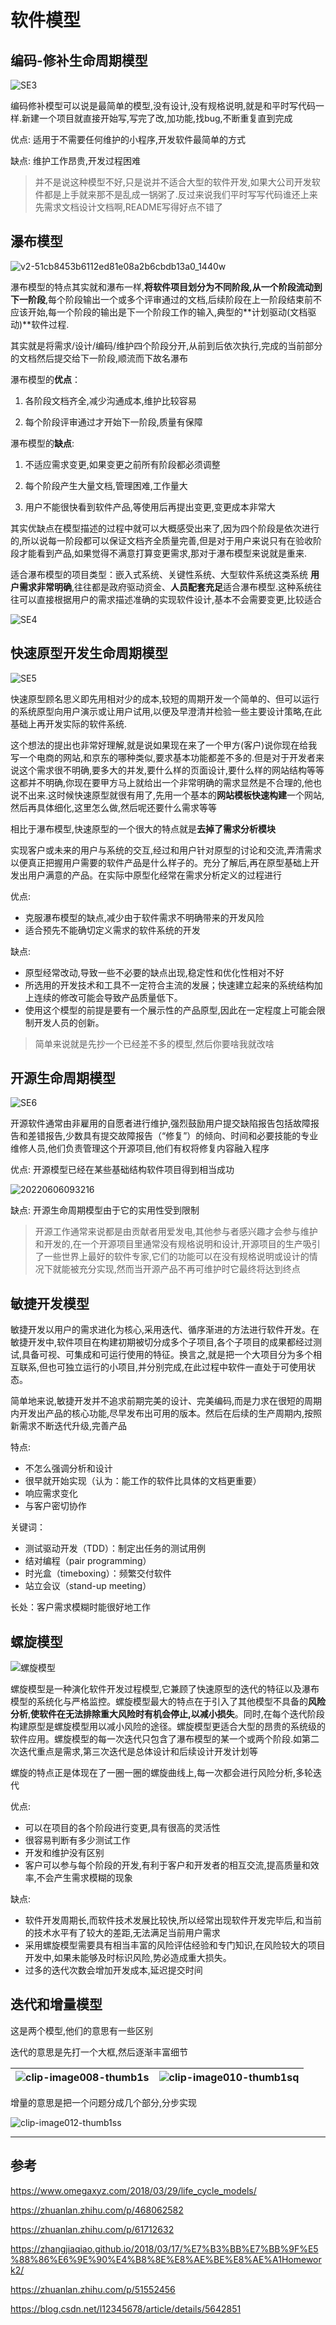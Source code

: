 # 软件模型




## 编码-修补生命周期模型

![SE3](https://raw.githubusercontent.com/learner-lu/picbed/master/SE3.png)

编码修补模型可以说是最简单的模型,没有设计,没有规格说明,就是和平时写代码一样.新建一个项目就直接开始写,写完了改,加功能,找bug,不断重复直到完成

优点: 适用于不需要任何维护的小程序,开发软件最简单的方式

缺点: 维护工作昂贵,开发过程困难

> 并不是说这种模型不好,只是说并不适合大型的软件开发,如果大公司开发软件都是上手就来那不是乱成一锅粥了.反过来说我们平时写写代码谁还上来先需求文档设计文档啊,README写得好点不错了

## 瀑布模型

![v2-51cb8453b6112ed81e08a2b6cbdb13a0_1440w](https://raw.githubusercontent.com/learner-lu/picbed/master/v2-51cb8453b6112ed81e08a2b6cbdb13a0_1440w.jpg)

瀑布模型的特点其实就和瀑布一样,**将软件项目划分为不同阶段,从一个阶段流动到下一阶段**,每个阶段输出一个或多个评审通过的文档,后续阶段在上一阶段结束前不应该开始,每一个阶段的输出是下一个阶段工作的输入,典型的**计划驱动(文档驱动)**软件过程.

其实就是将需求/设计/编码/维护四个阶段分开,从前到后依次执行,完成的当前部分的文档然后提交给下一阶段,顺流而下故名瀑布

瀑布模型的**优点**：

1. 各阶段文档齐全,减少沟通成本,维护比较容易

2. 每个阶段评审通过才开始下一阶段,质量有保障

瀑布模型的**缺点**:

1. 不适应需求变更,如果变更之前所有阶段都必须调整

2. 每个阶段产生大量文档,管理困难,工作量大

3. 用户不能很快看到软件产品,等使用后再提出变更,变更成本非常大

其实优缺点在模型描述的过程中就可以大概感受出来了,因为四个阶段是依次进行的,所以说每一阶段都可以保证文档齐全质量完善,但是对于用户来说只有在验收阶段才能看到产品,如果觉得不满意打算变更需求,那对于瀑布模型来说就是重来.

适合瀑布模型的项目类型：嵌入式系统、关键性系统、大型软件系统这类系统 **用户需求非常明确**,往往都是政府驱动资金、**人员配套充足**适合瀑布模型.这种系统往往可以直接根据用户的需求描述准确的实现软件设计,基本不会需要变更,比较适合

![SE4](https://raw.githubusercontent.com/learner-lu/picbed/master/SE4.png)

## 快速原型开发生命周期模型

![SE5](https://raw.githubusercontent.com/learner-lu/picbed/master/SE5.png)

快速原型顾名思义即先用相对少的成本,较短的周期开发一个简单的、但可以运行的系统原型向用户演示或让用户试用,以便及早澄清并检验一些主要设计策略,在此基础上再开发实际的软件系统.

这个想法的提出也非常好理解,就是说如果现在来了一个甲方(客户)说你现在给我写一个电商的网站,和京东的哪种类似,要求基本功能都差不多的.但是对于开发者来说这个需求很不明确,要多大的并发,要什么样的页面设计,要什么样的网站结构等等这都并不明确,你现在要甲方马上就给出一个非常明确的需求显然是不合理的,他也说不出来.这时候快速原型就很有用了,先用一个基本的**网站模板快速构建**一个网站,然后再具体细化,这里怎么做,然后呢还要什么需求等等

相比于瀑布模型,快速原型的一个很大的特点就是**去掉了需求分析模块**

实现客户或未来的用户与系统的交互,经过和用户针对原型的讨论和交流,弄清需求以便真正把握用户需要的软件产品是什么样子的。充分了解后,再在原型基础上开发出用户满意的产品。在实际中原型化经常在需求分析定义的过程进行

优点:

- 克服瀑布模型的缺点,减少由于软件需求不明确带来的开发风险
- 适合预先不能确切定义需求的软件系统的开发

缺点:

- 原型经常改动,导致一些不必要的缺点出现,稳定性和优化性相对不好
- 所选用的开发技术和工具不一定符合主流的发展；快速建立起来的系统结构加上连续的修改可能会导致产品质量低下。
- 使用这个模型的前提是要有一个展示性的产品原型,因此在一定程度上可能会限制开发人员的创新。

> 简单来说就是先抄一个已经差不多的模型,然后你要啥我就改啥

## 开源生命周期模型

![SE6](https://raw.githubusercontent.com/learner-lu/picbed/master/SE6.png)

开源软件通常由非雇用的自愿者进行维护,强烈鼓励用户提交缺陷报告包括故障报告和差错报告,少数具有提交故障报告（“修复”）的倾向、时间和必要技能的专业维修人员,他们负责管理这个开源项目,他们有权将修复内容融入程序

优点: 开源模型已经在某些基础结构软件项目得到相当成功

![20220606093216](https://raw.githubusercontent.com/learner-lu/picbed/master/20220606093216.png)

缺点: 开源生命周期模型由于它的实用性受到限制

> 开源工作通常来说都是由贡献者用爱发电,其他参与者感兴趣才会参与维护和开发的,在一个开源项目里通常没有规格说明和设计,开源项目的生产吸引了一些世界上最好的软件专家,它们的功能可以在没有规格说明或设计的情况下就能被充分实现,然而当开源产品不再可维护时它最终将达到终点

## 敏捷开发模型

敏捷开发以用户的需求进化为核心,采用迭代、循序渐进的方法进行软件开发。在敏捷开发中,软件项目在构建初期被切分成多个子项目,各个子项目的成果都经过测试,具备可视、可集成和可运行使用的特征。换言之,就是把一个大项目分为多个相互联系,但也可独立运行的小项目,并分别完成,在此过程中软件一直处于可使用状态。

简单地来说,敏捷开发并不追求前期完美的设计、完美编码,而是力求在很短的周期内开发出产品的核心功能,尽早发布出可用的版本。然后在后续的生产周期内,按照新需求不断迭代升级,完善产品

特点:

- 不怎么强调分析和设计
- 很早就开始实现（认为：能工作的软件比具体的文档更重要）
- 响应需求变化
- 与客户密切协作

关键词：

- 测试驱动开发（TDD）：制定出任务的测试用例
- 结对编程（pair programming）
- 时光盒（timeboxing）：频繁交付软件
- 站立会议（stand-up meeting）

长处：客户需求模糊时能很好地工作

## 螺旋模型

![螺旋模型](https://raw.githubusercontent.com/learner-lu/picbed/master/%E8%9E%BA%E6%97%8B%E6%A8%A1%E5%9E%8B.gif)

螺旋模型是一种演化软件开发过程模型,它兼顾了快速原型的迭代的特征以及瀑布模型的系统化与严格监控。螺旋模型最大的特点在于引入了其他模型不具备的**风险分析**,**使软件在无法排除重大风险时有机会停止,以减小损失**。同时,在每个迭代阶段构建原型是螺旋模型用以减小风险的途径。螺旋模型更适合大型的昂贵的系统级的软件应用。螺旋模型的每一次迭代只包含了瀑布模型的某一个或两个阶段.如第二次迭代重点是需求,第三次迭代是总体设计和后续设计开发计划等

螺旋的特点正是体现在了一圈一圈的螺旋曲线上,每一次都会进行风险分析,多轮迭代

优点:

- 可以在项目的各个阶段进行变更,具有很高的灵活性
- 很容易判断有多少测试工作
- 开发和维护没有区别
- 客户可以参与每个阶段的开发,有利于客户和开发者的相互交流,提高质量和效率,不会产生需求模糊的现象

缺点:

- 软件开发周期长,而软件技术发展比较快,所以经常出现软件开发完毕后,和当前的技术水平有了较大的差距,无法满足当前用户需求
- 采用螺旋模型需要具有相当丰富的风险评估经验和专门知识,在风险较大的项目开发中,如果未能够及时标识风险,势必造成重大损失。
- 过多的迭代次数会增加开发成本,延迟提交时间

## 迭代和增量模型

这是两个模型,他们的意思有一些区别

迭代的意思是先打一个大框,然后逐渐丰富细节

|![clip-image008-thumb1s](https://raw.githubusercontent.com/learner-lu/picbed/master/clip-image008-thumb1s.jpg)|![clip-image010-thumb1sq](https://raw.githubusercontent.com/learner-lu/picbed/master/clip-image010-thumb1sq.jpg)|
|:--:|:--:|

增量的意思是把一个问题分成几个部分,分步实现

![clip-image012-thumb1ss](https://raw.githubusercontent.com/learner-lu/picbed/master/clip-image012-thumb1ss.jpg)

---

## 参考

https://www.omegaxyz.com/2018/03/29/life_cycle_models/

https://zhuanlan.zhihu.com/p/468062582

https://zhuanlan.zhihu.com/p/61712632

https://zhangjiaqiao.github.io/2018/03/17/%E7%B3%BB%E7%BB%9F%E5%88%86%E6%9E%90%E4%B8%8E%E8%AE%BE%E8%AE%A1Homework2/

https://zhuanlan.zhihu.com/p/51552456

https://blog.csdn.net/l12345678/article/details/5642851